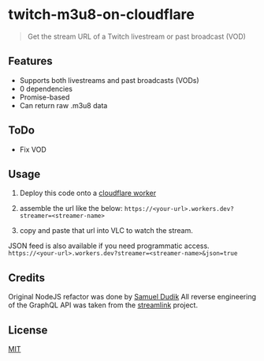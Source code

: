 # twitch-m3u8-on-cloudflare
> Get the stream URL of a Twitch livestream or past broadcast (VOD)

## Features
* Supports both livestreams and past broadcasts (VODs)    
* 0 dependencies   
* Promise-based    
* Can return raw .m3u8 data    

## ToDo
- Fix VOD

## Usage
1. Deploy this code onto a [cloudflare worker](https://developers.cloudflare.com/workers/)

2. assemble the url like the below:
`https://<your-url>.workers.dev?streamer=<streamer-name>`

3. copy and paste that url into VLC to watch the stream.

JSON feed is also available if you need programmatic access.
`https://<your-url>.workers.dev?streamer=<streamer-name>&json=true`

## Credits
Original NodeJS refactor was done by [Samuel Dudik](https://github.com/dudik/twitch-m3u8)
All reverse engineering of the GraphQL API was taken from the [streamlink](https://github.com/streamlink/streamlink) project. 


## License
[MIT](https://github.com/0xw1sky/twitch-m3u8-on-cloudflare/blob/master/LICENSE)
